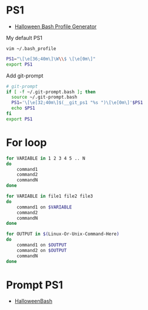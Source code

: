 # PS1

- [Halloween Bash Profile Generator](http://xta.github.io/HalloweenBash/)

My default PS1

```
vim ~/.bash_profile
```

```sh
PS1="\[\e[36;40m\]\W\\$ \[\e[0m\]"
export PS1
```

Add git-prompt

```sh
# git-prompt
if [ -f ~/.git-prompt.bash ]; then
  source ~/.git-prompt.bash
  PS1='\[\e[32;40m\]$(__git_ps1 "%s ")\[\e[0m\]'$PS1
  echo $PS1
fi
export PS1
```

# For loop

```sh
for VARIABLE in 1 2 3 4 5 .. N
do
	command1
	command2
	commandN
done
```

```sh
for VARIABLE in file1 file2 file3
do
	command1 on $VARIABLE
	command2
	commandN
done
```

```sh
for OUTPUT in $(Linux-Or-Unix-Command-Here)
do
	command1 on $OUTPUT
	command2 on $OUTPUT
	commandN
done
```

# Prompt PS1

- [HalloweenBash](https://xta.github.io/HalloweenBash/)
